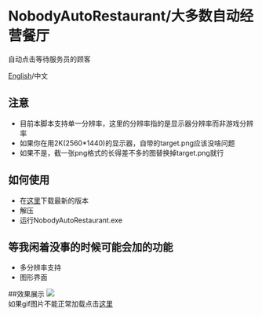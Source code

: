 # NobodyAutoRestaurant/大多数自动经营餐厅
自动点击等待服务员的顾客

[English](https://github.com/idkwhodatis/NobodyAutoRestaurant)/中文

## 注意
- 目前本脚本支持单一分辨率，这里的分辨率指的是显示器分辨率而非游戏分辨率
- 如果你在用2K(2560*1440)的显示器，自带的target.png应该没啥问题
- 如果不是，截一张png格式的长得差不多的图替换掉target.png就行

## 如何使用
- 在[这里](https://github.com/idkwhodatis/NobodyAutoRestaurant/releases)下载最新的版本
- 解压
- 运行NobodyAutoRestaurant.exe

## 等我闲着没事的时候可能会加的功能
- 多分辨率支持
- 图形界面

##效果展示
![](https://i.ibb.co/1LMNYzs/We-Chat-20221205093007-Adobe-Express.gif)  
如果gif图片不能正常加载点击[这里](https://i.ibb.co/1LMNYzs/We-Chat-20221205093007-Adobe-Express.gif)
